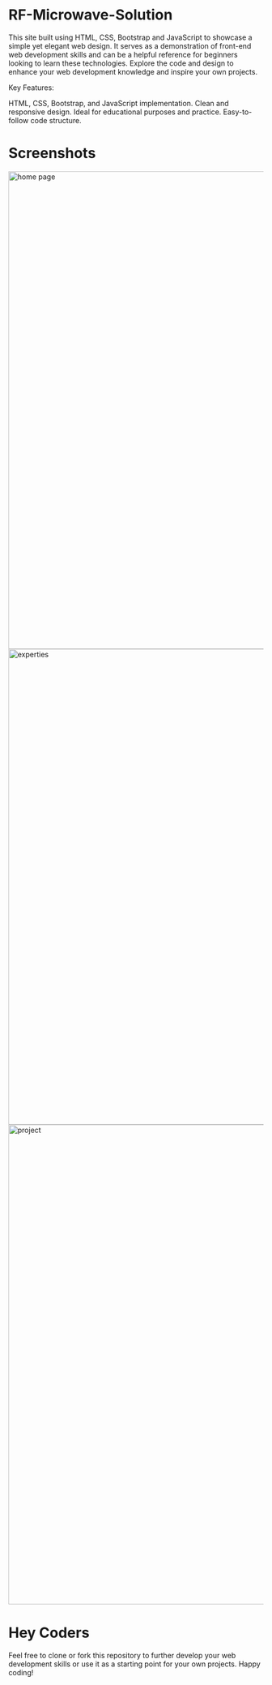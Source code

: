 # RF-Microwave-Solution
This site built using HTML, CSS, Bootstrap and JavaScript to showcase a simple yet elegant web design. 
It serves as a demonstration of front-end web development skills and can be a helpful reference for beginners 
looking to learn these technologies. Explore the code and design to enhance your web development knowledge and inspire your own projects.

Key Features:

HTML, CSS, Bootstrap, and JavaScript implementation.
Clean and responsive design.
Ideal for educational purposes and practice.
Easy-to-follow code structure.

# Screenshots
<img width="943" alt="home page" src="https://github.com/attaelahi/RF-Microwave-Solution/assets/72361631/a48c3dd1-5c4e-4258-a60a-4e8b72761e90">
<img width="939" alt="experties" src="https://github.com/attaelahi/RF-Microwave-Solution/assets/72361631/24e2c3a5-6896-434f-9311-684ec284fee3">
<img width="947" alt="project" src="https://github.com/attaelahi/RF-Microwave-Solution/assets/72361631/6f384c46-5dbe-4110-ba52-cacb30b86e61">

# Hey Coders
Feel free to clone or fork this repository to further develop your web development skills or use it as a starting point for your own projects. Happy coding!


